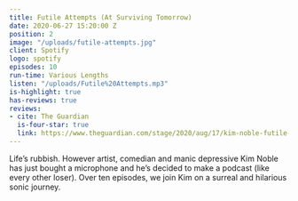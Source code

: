 ```yaml
---
title: Futile Attempts (At Surviving Tomorrow)
date: 2020-06-27 15:20:00 Z
position: 2
image: "/uploads/futile-attempts.jpg"
client: Spotify
logo: spotify
episodes: 10
run-time: Various Lengths
listen: "/uploads/Futile%20Attempts.mp3"
is-highlight: true
has-reviews: true
reviews:
- cite: The Guardian
  is-four-star: true
  link: https://www.theguardian.com/stage/2020/aug/17/kim-noble-futile-attempts-at-surviving-tomorrow-review-twisted-and-tender
---
```


Life’s rubbish. However artist, comedian and manic depressive Kim Noble has just bought a microphone and he’s decided to make a podcast (like every other loser). Over ten episodes, we join Kim on a surreal and hilarious sonic journey.